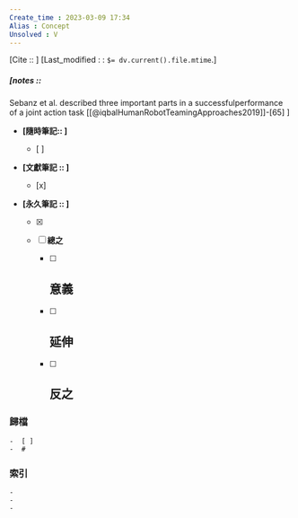 ```yaml
---
Create_time : 2023-03-09 17:34
Alias : Concept
Unsolved : V
---
```

[Cite ::  ]
[Last_modified : : `$= dv.current().file.mtime`.]
##### [notes :: 
Sebanz et al. described three important parts in a successfulperformance of a joint action task [[@iqbalHumanRobotTeamingApproaches2019]]-[65]
]

- **[隨時筆記:: ]**
	- [ ]
	> 

- **[文獻筆記 :: ]**
	- [x]

- **[永久筆記 :: ]**
	
	- [x]
	
	- [ ] **總之**
		
		- [ ] **意義**
			-
		
		- [ ] **延伸**
			- 
		
		- [ ] **反之**
			-
		


### 歸檔 
	-  [ ]
	-  #

### 索引
	-
	-
	-
	
